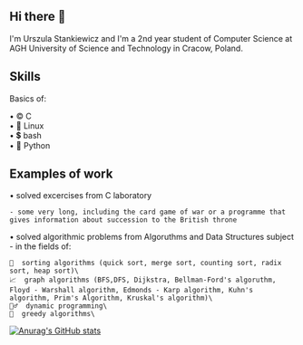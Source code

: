 ## Hi there 👋

I'm Urszula Stankiewicz and I'm a 2nd year student of Computer Science at AGH University of Science and Technology in Cracow, Poland.


## Skills

Basics of:
  
•  ©️  C\
•  🐧  Linux\
•  💲  bash \
•  🐍  Python

## Examples of work

• solved excercises from C laboratory 

    - some very long, including the card game of war or a programme that gives information about succession to the British throne
    
    
• solved algorithmic problems from Algoruthms and Data Structures subject - in the fields of:

    🍡  sorting algorithms (quick sort, merge sort, counting sort, radix sort, heap sort)\
    📈  graph algorithms (BFS,DFS, Dijkstra, Bellman-Ford's algoruthm, Floyd - Warshall algorithm, Edmonds - Karp algorithm, Kuhn's algorithm, Prim's Algorithm, Kruskal's algorithm)\
    🏃‍♂️  dynamic programming\
    🤑  greedy algorithms\



[![Anurag's GitHub stats](https://github-readme-stats.vercel.app/api?username=ustankie)](https://github.com/anuraghazra/github-readme-stats)


